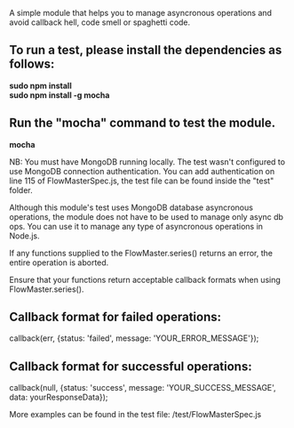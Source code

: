 A simple module that helps you to manage asyncronous operations and 
avoid callback hell, code smell or spaghetti code.

To run a test, please install the dependencies as follows:
------------------------------------------------------------
<strong>sudo npm install</strong> <br />
<strong>sudo npm install -g mocha</strong>

Run the "mocha" command to test the module.
---------------------------------------------
<strong>mocha</strong>


NB: You must have MongoDB running locally. The test wasn't configured to
use MongoDB connection authentication. You can add authentication on
line 115 of FlowMasterSpec.js, the test file can be found inside the 
"test" folder.


Although this module's test uses MongoDB database asyncronous operations,
the module does not have to be used to manage only async db ops. You 
can use it to manage any type of asyncronous operations in Node.js.

If any functions supplied to the FlowMaster.series() returns an error,
the entire operation is aborted.

Ensure that your functions return acceptable callback formats when using
FlowMaster.series().


Callback format for failed operations:
----------------------------------------
callback(err, {status: 'failed', message: 'YOUR_ERROR_MESSAGE'});


Callback format for successful operations:
--------------------------------------------
callback(null, {status: 'success', message: 'YOUR_SUCCESS_MESSAGE', 
  data: yourResponseData});

More examples can be found in the test file:
/test/FlowMasterSpec.js
